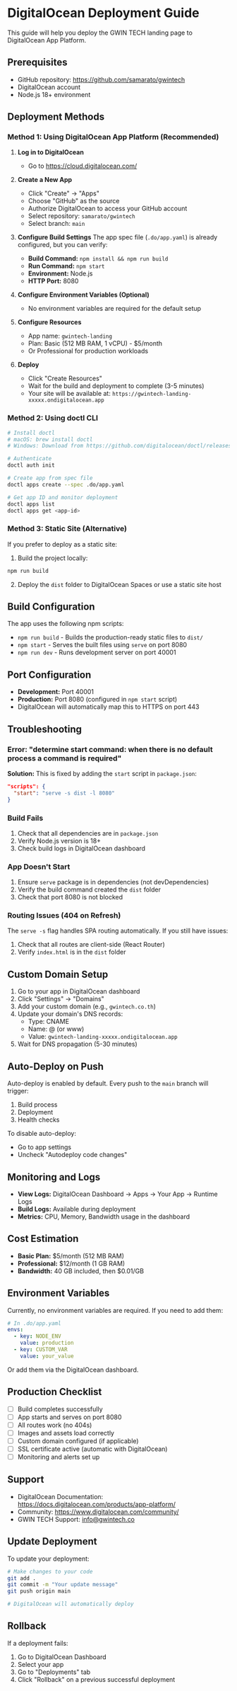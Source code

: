# DigitalOcean Deployment Guide

This guide will help you deploy the GWIN TECH landing page to DigitalOcean App Platform.

## Prerequisites

- GitHub repository: https://github.com/samarato/gwintech
- DigitalOcean account
- Node.js 18+ environment

## Deployment Methods

### Method 1: Using DigitalOcean App Platform (Recommended)

1. **Log in to DigitalOcean**
   - Go to https://cloud.digitalocean.com/

2. **Create a New App**
   - Click "Create" → "Apps"
   - Choose "GitHub" as the source
   - Authorize DigitalOcean to access your GitHub account
   - Select repository: `samarato/gwintech`
   - Select branch: `main`

3. **Configure Build Settings**
   The app spec file (`.do/app.yaml`) is already configured, but you can verify:
   
   - **Build Command:** `npm install && npm run build`
   - **Run Command:** `npm start`
   - **Environment:** Node.js
   - **HTTP Port:** 8080

4. **Configure Environment Variables (Optional)**
   - No environment variables are required for the default setup

5. **Configure Resources**
   - App name: `gwintech-landing`
   - Plan: Basic (512 MB RAM, 1 vCPU) - $5/month
   - Or Professional for production workloads

6. **Deploy**
   - Click "Create Resources"
   - Wait for the build and deployment to complete (3-5 minutes)
   - Your site will be available at: `https://gwintech-landing-xxxxx.ondigitalocean.app`

### Method 2: Using doctl CLI

```bash
# Install doctl
# macOS: brew install doctl
# Windows: Download from https://github.com/digitalocean/doctl/releases

# Authenticate
doctl auth init

# Create app from spec file
doctl apps create --spec .do/app.yaml

# Get app ID and monitor deployment
doctl apps list
doctl apps get <app-id>
```

### Method 3: Static Site (Alternative)

If you prefer to deploy as a static site:

1. Build the project locally:
```bash
npm run build
```

2. Deploy the `dist` folder to DigitalOcean Spaces or use a static site host

## Build Configuration

The app uses the following npm scripts:

- `npm run build` - Builds the production-ready static files to `dist/`
- `npm start` - Serves the built files using `serve` on port 8080
- `npm run dev` - Runs development server on port 40001

## Port Configuration

- **Development:** Port 40001
- **Production:** Port 8080 (configured in `npm start` script)
- DigitalOcean will automatically map this to HTTPS on port 443

## Troubleshooting

### Error: "determine start command: when there is no default process a command is required"

**Solution:** This is fixed by adding the `start` script in `package.json`:
```json
"scripts": {
  "start": "serve -s dist -l 8080"
}
```

### Build Fails

1. Check that all dependencies are in `package.json`
2. Verify Node.js version is 18+
3. Check build logs in DigitalOcean dashboard

### App Doesn't Start

1. Ensure `serve` package is in dependencies (not devDependencies)
2. Verify the build command created the `dist` folder
3. Check that port 8080 is not blocked

### Routing Issues (404 on Refresh)

The `serve -s` flag handles SPA routing automatically. If you still have issues:

1. Check that all routes are client-side (React Router)
2. Verify `index.html` is in the `dist` folder

## Custom Domain Setup

1. Go to your app in DigitalOcean dashboard
2. Click "Settings" → "Domains"
3. Add your custom domain (e.g., `gwintech.co.th`)
4. Update your domain's DNS records:
   - Type: CNAME
   - Name: @ (or www)
   - Value: `gwintech-landing-xxxxx.ondigitalocean.app`
5. Wait for DNS propagation (5-30 minutes)

## Auto-Deploy on Push

Auto-deploy is enabled by default. Every push to the `main` branch will trigger:
1. Build process
2. Deployment
3. Health checks

To disable auto-deploy:
- Go to app settings
- Uncheck "Autodeploy code changes"

## Monitoring and Logs

- **View Logs:** DigitalOcean Dashboard → Apps → Your App → Runtime Logs
- **Build Logs:** Available during deployment
- **Metrics:** CPU, Memory, Bandwidth usage in the dashboard

## Cost Estimation

- **Basic Plan:** $5/month (512 MB RAM)
- **Professional:** $12/month (1 GB RAM)
- **Bandwidth:** 40 GB included, then $0.01/GB

## Environment Variables

Currently, no environment variables are required. If you need to add them:

```yaml
# In .do/app.yaml
envs:
  - key: NODE_ENV
    value: production
  - key: CUSTOM_VAR
    value: your_value
```

Or add them via the DigitalOcean dashboard.

## Production Checklist

- [ ] Build completes successfully
- [ ] App starts and serves on port 8080
- [ ] All routes work (no 404s)
- [ ] Images and assets load correctly
- [ ] Custom domain configured (if applicable)
- [ ] SSL certificate active (automatic with DigitalOcean)
- [ ] Monitoring and alerts set up

## Support

- DigitalOcean Documentation: https://docs.digitalocean.com/products/app-platform/
- Community: https://www.digitalocean.com/community/
- GWIN TECH Support: info@gwintech.co

## Update Deployment

To update your deployment:

```bash
# Make changes to your code
git add .
git commit -m "Your update message"
git push origin main

# DigitalOcean will automatically deploy
```

## Rollback

If a deployment fails:

1. Go to DigitalOcean Dashboard
2. Select your app
3. Go to "Deployments" tab
4. Click "Rollback" on a previous successful deployment
